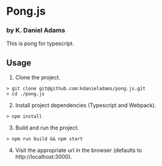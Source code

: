 # Pong.js
### by K. Daniel Adams

This is pong for typescript.  

## Usage
1. Clone the project.
```
> git clone git@github.com:kdanieladams/pong.js.git
> cd ./pong.js
```
2. Install project dependencies (Typescript and Webpack).
```
> npm install
```
3. Build and run the project.
```
> npm run build && npm start
```
4. Visit the appropriate url in the browser (defaults to http://localhost:3000).
